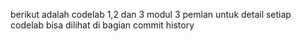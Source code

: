 berikut adalah codelab 1,2 dan 3 modul 3 pemlan untuk detail setiap codelab bisa dilihat di bagian commit history
